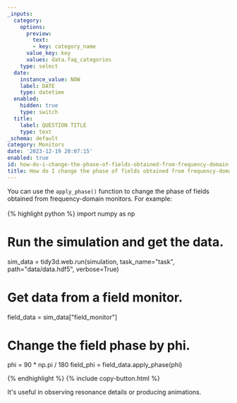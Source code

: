 ```yaml
---
_inputs:
  category:
    options:
      preview:
        text:
        - key: category_name
      value_key: key
      values: data.faq_categories
    type: select
  date:
    instance_value: NOW
    label: DATE
    type: datetime
  enabled:
    hidden: true
    type: switch
  title:
    label: QUESTION TITLE
    type: text
_schema: default
category: Monitors
date: '2023-12-19 20:07:15'
enabled: true
id: how-do-i-change-the-phase-of-fields-obtained-from-frequency-domain-monitors
title: How do I change the phase of fields obtained from frequency-domain monitors?
---
```


<div>You can use the&nbsp;<code><span>apply_phase</span>()</code> function to change the phase of fields obtained from frequency-domain monitors. For example:</div>

<div> </div>

<div markdown class="code-snippet">{% highlight python %}
import numpy as np

# Run the simulation and get the data.
sim_data = tidy3d.web.run(simulation, task_name="task", path="data/data.hdf5", verbose=True)

# Get data from a field monitor.
field_data = sim_data["field_monitor"]

# Change the field phase by phi.
phi = 90 * np.pi / 180
field_phi = field_data.apply_phase(phi)

{% endhighlight %}
{% include copy-button.html %}</div>

<div>It's useful in observing resonance details or producing animations.</div>